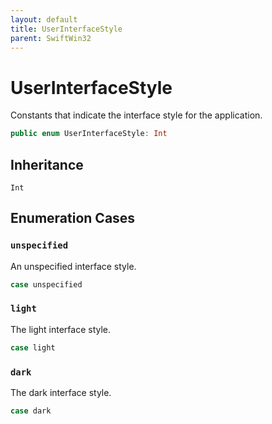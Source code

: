 ```yaml
---
layout: default
title: UserInterfaceStyle
parent: SwiftWin32
---
```

# UserInterfaceStyle

Constants that indicate the interface style for the application.

``` swift
public enum UserInterfaceStyle: Int 
```

## Inheritance

`Int`

## Enumeration Cases

### `unspecified`

An unspecified interface style.

``` swift
case unspecified
```

### `light`

The light interface style.

``` swift
case light
```

### `dark`

The dark interface style.

``` swift
case dark
```
